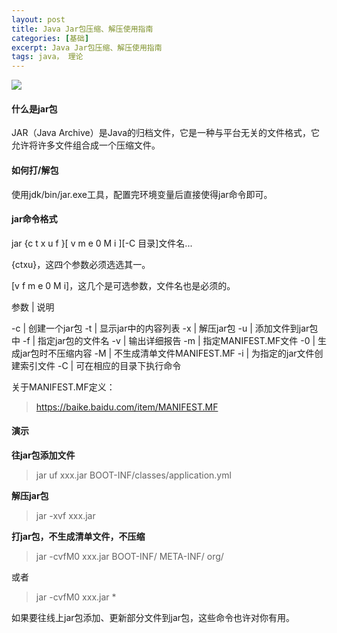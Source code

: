 ```yaml
---
layout: post
title: Java Jar包压缩、解压使用指南
categories: [基础]
excerpt: Java Jar包压缩、解压使用指南
tags: java， 理论  
---
```


![](http://img.javastack.cn/18-2-27/79692618.jpg)

#### 什么是jar包

JAR（Java Archive）是Java的归档文件，它是一种与平台无关的文件格式，它允许将许多文件组合成一个压缩文件。

#### 如何打/解包

使用jdk/bin/jar.exe工具，配置完环境变量后直接使得jar命令即可。

#### jar命令格式

jar {c t x u f }[ v m e 0 M i ][-C 目录]文件名...
 
{ctxu}，这四个参数必须选选其一。

[v f m e 0 M i]，这几个是可选参数，文件名也是必须的。

参数 | 说明

-c | 创建一个jar包
-t | 显示jar中的内容列表
-x | 解压jar包
-u | 添加文件到jar包中
-f | 指定jar包的文件名
-v | 输出详细报告
-m | 指定MANIFEST.MF文件
-0 | 生成jar包时不压缩内容
-M | 不生成清单文件MANIFEST.MF
-i | 为指定的jar文件创建索引文件
-C | 可在相应的目录下执行命令

关于MANIFEST.MF定义：
> https://baike.baidu.com/item/MANIFEST.MF

#### 演示

**往jar包添加文件**

> jar uf xxx.jar BOOT-INF/classes/application.yml

**解压jar包**

> jar -xvf xxx.jar

**打jar包，不生成清单文件，不压缩**

> jar -cvfM0 xxx.jar BOOT-INF/ META-INF/ org/

或者

> jar -cvfM0 xxx.jar *

如果要往线上jar包添加、更新部分文件到jar包，这些命令也许对你有用。
